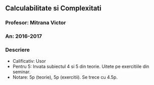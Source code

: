 ## Calculabilitate si Complexitati
### Profesor: Mitrana Victor
### An: 2016-2017
### Descriere
* Calificativ: Usor
* Pentru 5: Invata subiectul 4 si 5 din teorie. Uitete pe exercitiile din seminar.
* Notare: 5p (teorie), 5p (exercitii). Se trece cu 4.5p.